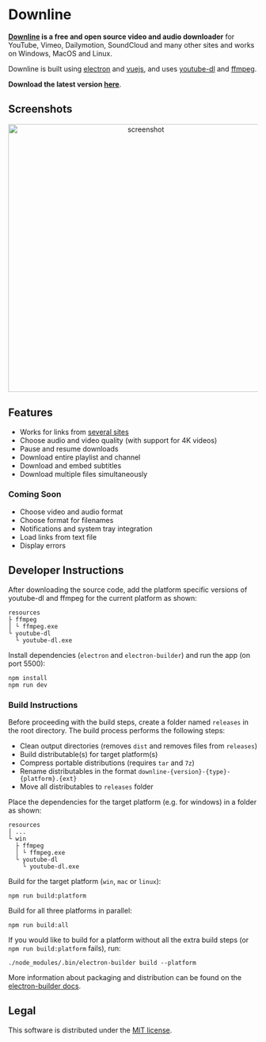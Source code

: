 # Downline
**[Downline](https://jarbun.github.io/downline/) is a free and open source video and audio downloader** for YouTube, Vimeo, Dailymotion, SoundCloud and many other sites and works on Windows, MacOS and Linux.

Downline is built using [electron](https://electronjs.org/) and [vuejs](https://vuejs.org/), and uses [youtube-dl](https://github.com/rg3/youtube-dl/) and [ffmpeg](https://ffmpeg.org/).

**Download the latest version [here](https://github.com/jarbun/downline/releases/latest)**.

## Screenshots
<p align="center">
  <img src="https://user-images.githubusercontent.com/23068820/50515866-42650180-0acd-11e9-9e8f-02b0292929a5.png" alt="screenshot" width="540"/>
</p>

## Features
- Works for links from [several sites](https://rg3.github.io/youtube-dl/supportedsites.html)
- Choose audio and video quality (with support for 4K videos)
- Pause and resume downloads
- Download entire playlist and channel
- Download and embed subtitles
- Download multiple files simultaneously

### Coming Soon
- Choose video and audio format
- Choose format for filenames
- Notifications and system tray integration
- Load links from text file
- Display errors

## Developer Instructions
After downloading the source code, add the platform specific versions of youtube-dl and ffmpeg for the current platform as shown:
```
resources
├ ffmpeg
│ └ ffmpeg.exe
└ youtube-dl
  └ youtube-dl.exe
```
Install dependencies (`electron` and `electron-builder`) and run the app (on port 5500):
```
npm install
npm run dev
```

### Build Instructions
Before proceeding with the build steps, create a folder named `releases` in the root directory.
The build process performs the following steps:
- Clean output directories (removes `dist` and removes files from `releases`)
- Build distributable(s) for target platform(s)
- Compress portable distributions (requires `tar` and `7z`)
- Rename distributables in the format `downline-{version}-{type}-{platform}.{ext}`
- Move all distributables to `releases` folder

Place the dependencies for the target platform (e.g. for windows) in a folder as shown:
```
resources
│ ...
└ win
  ├ ffmpeg
  │ └ ffmpeg.exe
  └ youtube-dl
    └ youtube-dl.exe
```

Build for the target platform (`win`, `mac` or `linux`):
```
npm run build:platform
```
Build for all three platforms in parallel:
```
npm run build:all
```

If you would like to build for a platform without all the extra build steps (or `npm run build:platform` fails), run:
```
./node_modules/.bin/electron-builder build --platform
```
More information about packaging and distribution can be found on the [electron-builder docs](https://www.electron.build/).

## Legal
This software is distributed under the [MIT license](https://github.com/jarbun/downline/blob/master/LICENSE).

